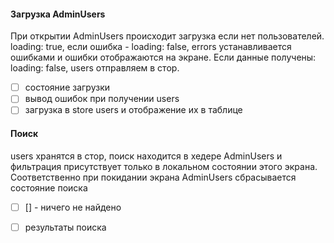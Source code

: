 #### Загрузка AdminUsers

При открытии AdminUsers происходит загрузка если нет пользователей.
loading: true, если ошибка - loading: false, errors устанавливается ошибками и 
ошибки отображаются на экране. Если данные получены: loading: false, 
users отправляем в стор.

- [ ] состояние загрузки
- [ ] вывод ошибок при получении users
- [ ] загрузка в store users и отображение их в таблице

#### Поиск

users хранятся в стор, поиск находится в хедере AdminUsers и фильтрация 
присутствует только в локальном состоянии этого экрана. 
Соответственно при покидании экрана AdminUsers сбрасывается состояние 
поиска

- [ ] [] - ничего не найдено
- [ ] результаты поиска


